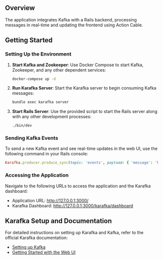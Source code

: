 ## Overview

The application integrates Kafka with a Rails backend, processing messages in real-time and updating the frontend using Action Cable.

## Getting Started

### Setting Up the Environment

1. **Start Kafka and Zookeeper**:
    Use Docker Compose to start Kafka, Zookeeper, and any other dependent services:
    ```sh
    docker-compose up -d
    ```

2. **Run Karafka Server**:
    Start the Karafka server to begin consuming Kafka messages:
    ```sh
    bundle exec karafka server
    ```

3. **Start Rails Server**:
    Use the provided script to start the Rails server along with any other development processes:
    ```sh
    ./bin/dev
    ```

### Sending Kafka Events

To send a new Kafka event and see real-time updates in the web UI, use the following command in your Rails console:

```ruby
Karafka.producer.produce_sync(topic: 'events', payload: { 'message': 'hello' }.to_json)
```

### Accessing the Application

Navigate to the following URLs to access the application and the Karafka dashboard:

- Application URL: <http://127.0.0.1:3000/>
- Karafka Dashboard: <http://127.0.0.1:3000/karafka/dashboard>

Karafka Setup and Documentation
-------------------------------

For detailed instructions on setting up Karafka and Kafka, refer to the official Karafka documentation:

- [Setting up Kafka](https://karafka.io/docs/setting-up-kafka/)
- [Getting Started with the Web UI](https://karafka.io/docs/web-ui-getting-started/)
